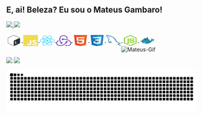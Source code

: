## E, ai! Beleza? Eu sou o Mateus Gambaro!
 <div>
  <a href="https://github.com/mateusgambaro">
  <img height="150em" src="https://github-readme-stats.vercel.app/api?username=mateusgambaro&show_icons=true&theme=tokyonight&include_all_commits=true&count_private=true"/>
  <img height="150em" src="https://github-readme-stats.vercel.app/api/top-langs/?username=mateusgambaro&layout=compact&langs_count=7&theme=tokyonight"/>
</div>
<div style="display: inline_block"><br>
 <img align="center" alt="BASH" height="30" width="40" src="https://raw.githubusercontent.com/devicons/devicon/master/icons/bash/bash-original.svg">
  <img align="center" alt="Js" height="30" width="40" src="https://raw.githubusercontent.com/devicons/devicon/master/icons/javascript/javascript-plain.svg">
  <img align="center" alt="React" height="30" width="40" src="https://raw.githubusercontent.com/devicons/devicon/master/icons/react/react-original.svg">
  <img align="center" alt="REDUX" height="30" width="40" src="https://raw.githubusercontent.com/devicons/devicon/master/icons/redux/redux-original.svg">
  <img align="center" alt="HTML" height="30" width="40" src="https://raw.githubusercontent.com/devicons/devicon/master/icons/html5/html5-original.svg">
  <img align="center" alt="CSS" height="30" width="40" src="https://raw.githubusercontent.com/devicons/devicon/master/icons/css3/css3-original.svg">
 <img align="center" alt="MYSQL" height="30" width="40" src="https://raw.githubusercontent.com/devicons/devicon/master/icons/mysql/mysql-original.svg">
 <img align="center" alt="NODEJS" height="30" width="40" src="https://raw.githubusercontent.com/devicons/devicon/master/icons/nodejs/nodejs-original.svg">
 <img align="center" alt="DOCKER" height="30" width="40" src="https://raw.githubusercontent.com/devicons/devicon/master/icons/docker/docker-original.svg">
  <img align="right" alt="Mateus-Gif" width="200px" src="https://media.giphy.com/media/8cH6vYI34UiPNEb57w/giphy.gif">
</div>
  
  ##
 
<div> 
  <a href="https://instagram.com/mateusgambaro" target="_blank"><img src="https://img.shields.io/badge/-Instagram-%23E4405F?style=for-the-badge&logo=instagram&logoColor=white" target="_blank"></a>
  <a href="https://www.linkedin.com/in/mateusgambaro/" target="_blank"><img src="https://img.shields.io/badge/-LinkedIn-%230077B5?style=for-the-badge&logo=linkedin&logoColor=white" target="_blank"></a> 
 
  ![Snake animation](https://github.com/mateusgambaro/mateusgambaro/blob/output/github-contribution-grid-snake.svg)
 
</div>
